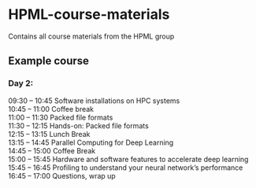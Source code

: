 # HPML-course-materials
Contains all course materials from the HPML group

## Example course
### Day 2:  
09:30 – 10:45	Software installations on HPC systems  
10:45 – 11:00	Coffee break  
11:00 – 11:30	Packed file formats  
11:30 – 12:15	Hands-on: Packed file formats  
12:15 – 13:15	Lunch Break  
13:15 – 14:45	Parallel Computing for Deep Learning  
14:45 – 15:00	Coffee Break  
15:00 – 15:45	Hardware and software features to accelerate deep learning  
15:45 – 16:45	Profiling to understand your neural network’s performance  
16:45 – 17:00	Questions, wrap up  

